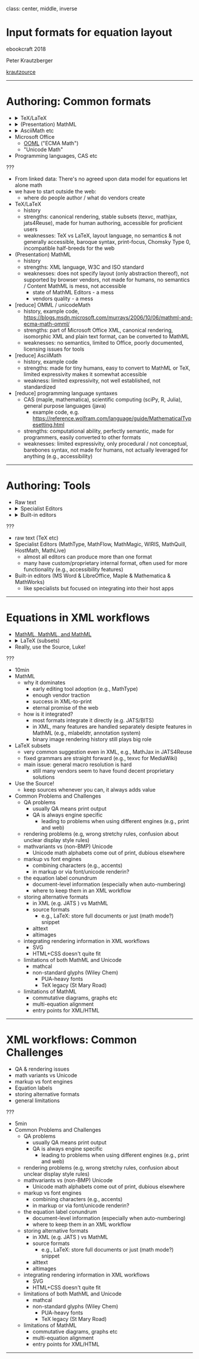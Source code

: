 class: center, middle, inverse

# Input formats for equation layout

ebookcraft 2018

Peter Krautzberger

[krautzource](https://www.krautzource.com)

---

# Authoring: Common formats


* <details>
  <summary>TeX/LaTeX</summary>
   <code>x = {-b \pm \sqrt{b^2-4ac} \over 2a}</code>
  </details>
* <details>
    <summary>(Presentation) MathML</summary>
     <code>&amp;lt;math&amp;gt; &amp;lt;mi&amp;gt;x&amp;lt;/mi&amp;gt; &amp;lt;mo&amp;gt;=&amp;lt;/mo&amp;gt; &amp;lt;mrow&amp;gt; &amp;lt;mfrac&amp;gt; &amp;lt;mrow&amp;gt; &amp;lt;mo&amp;gt;&amp;#x2212;&amp;lt;/mo&amp;gt; &amp;lt;mi&amp;gt;b&amp;lt;/mi&amp;gt; &amp;lt;mo&amp;gt;&amp;#x00B1;&amp;lt;/mo&amp;gt; &amp;lt;msqrt&amp;gt; &amp;lt;msup&amp;gt;&amp;lt;mi&amp;gt;b&amp;lt;/mi&amp;gt;&amp;lt;mn&amp;gt;2&amp;lt;/mn&amp;gt;&amp;lt;/msup&amp;gt; &amp;lt;mo&amp;gt;&amp;#x2212;&amp;lt;/mo&amp;gt; &amp;lt;mn&amp;gt;4&amp;lt;/mn&amp;gt;&amp;lt;mi&amp;gt;a&amp;lt;/mi&amp;gt;&amp;lt;mi&amp;gt;c&amp;lt;/mi&amp;gt; &amp;lt;/msqrt&amp;gt; &amp;lt;/mrow&amp;gt; &amp;lt;mrow&amp;gt; &amp;lt;mn&amp;gt;2&amp;lt;/mn&amp;gt;&amp;lt;mi&amp;gt;a&amp;lt;/mi&amp;gt; &amp;lt;/mrow&amp;gt; &amp;lt;/mfrac&amp;gt; &amp;lt;/mrow&amp;gt;&amp;lt;/math&amp;gt;</code>
    </details>
* <details>
    <summary>AsciiMath etc</summary>
     <code>x = (-b +- sqrt(b^2-4ac))/(2a)</code>
    </details>
* Microsoft Office
  * [OOML](https://blogs.msdn.microsoft.com/murrays/2006/10/06/mathml-and-ecma-math-omml/) ("ECMA Math")
  * "Unicode Math"
* Programming languages, CAS etc


???
* From linked data: There's no agreed upon data model for equations let alone math
* we have to start outside the web:
  * where do people author / what do vendors create
* TeX/LaTeX
  * history
  * strengths: canonical rendering, stable subsets (texvc, mathjax, jats4Reuse), made for human authoring, accessible for proficient users
  * weaknesses: TeX vs LaTeX, layout language, no semantics & not generally accessible, baroque syntax, print-focus, Chomsky Type 0, incompatible half-breeds for the web
* (Presentation) MathML
  * history
  * strengths: XML language, W3C and ISO standard
  * weaknesses: does not specify layout (only abstraction thereof), not supported by browser vendors, not made for humans, no semantics / Content MathML is  mess, not accessible
    * state of MathML Editors - a mess
    * vendors quality - a mess
* [reduce] OMML / unicodeMath
  * history, example code, https://blogs.msdn.microsoft.com/murrays/2006/10/06/mathml-and-ecma-math-omml/
  * strengths: part of Microsoft Office XML, canonical rendering, isomorphic XML and plain text format, can be converted to MathML
  * weaknesses: no semantics, limited to Office, poorly documented, licensing issues for tools
* [reduce] AsciiMath
  * history, example code
  * strengths: made for tiny humans, easy to convert to MathML or TeX, limited expressivity makes it somewhat accessible
  * weakness: limited expressivity, not well established, not standardized
* [reduce] programming language syntaxes
  * CAS (maple, mathematica), scientific computing (sciPy, R, Julia), general purpose languages (java)
    * example code, e.g. https://reference.wolfram.com/language/guide/MathematicalTypesetting.html
  * strengths: computational ability, perfectly semantic, made for programmers, easily converted to other formats
  * weaknesses: limited expressivity, only procedural / not conceptual, barebones syntax, not made for humans, not actually leveraged for anything (e.g., accessibility)

---

# Authoring: Tools


* Raw text
* <details>
    <summary>Specialist Editors</summary>
    e.g., WIRIS, MathMagic, MathQuill, MathLive, MathType, MathFlow, HostMath
    </details>
* <details>
    <summary>Built-in editors</summary>
    e.g., MS Word & LibreOffice, Maple & Mathematica & MathWorks
    </details>


???
* raw text (TeX etc)
* Specialist Editors (MathType, MathFlow, MathMagic, WIRIS, MathQuill, HostMath, MathLive)
  * almost all editors can produce more than one format
  * many have custom/proprietary internal format, often used for more functionality (e.g., accessibility features)
* Built-in editors (MS Word & LibreOffice, Maple & Mathematica & MathWorks)
  * like specialists but focused on integrating into their host apps

---

# Equations in XML workflows

* [MathML, MathML, and MathML](https://www.w3.org/TR/MathML/)
* <details>
    <summary>LaTeX (subsets)</summary>
    e.g., <a href="https://www.mathjax.org">MathJax</a>, <a href="https://www.mediawiki.org/wiki/Texvc">texvc</a>
    </details>
* Really, use the Source, Luke!



???
* 10min
* MathML
  * why it  dominates
    * early editing tool adoption (e.g., MathType)
    * enough vendor traction
    * success in XML-to-print
    * eternal promise of the web
  * how is it integrated?
    * most formats integrate it directly (e.g. JATS/BITS)
    * in XML, many features are handled separately desipte features in MathML (e.g., mlabeldtr, annotation system)
    * binary image rendering history still plays big role
* LaTeX subsets
  * very common suggestion even in XML, e.g., MathJax in JATS4Reuse
  * fixed grammars are straight forward (e.g., texvc for MediaWiki)
  * main issue: general macro resolution is hard
    * still many vendors seem to have found decent proprietary solutions
* Use the Source!
  * keep sources whenever you can, it always adds value
* Common Problems and Challenges
  * QA problems
    * usually QA means print output
    * QA is always engine specific
      * leading to problems when using different engines (e.g., print and web)
  * rendering problems (e.g, wrong stretchy rules, confusion about unclear display style rules)
  * mathvariants vs (non-BMP) Unicode
    * Unicode math alphabets come out of print, dubious elsewhere
  * markup vs font engines
    * combining characters (e.g., accents)
    * in markup or via font/unicode renderin?
  * the equation label conundrum
    * document-level information (especially when auto-numbering)
    * where to keep them in an XML workflow
  * storing alternative formats
    * in XML (e.g. JATS <alternatives>) vs MathML <annotation>
    * source formats
      * e.g., LaTeX: store full documents or just (math mode?) snippet
    * alttext
    * altimages
  * integrating rendering information in XML workflows
    * SVG
    * HTML+CSS doesn't quite fit
  * limitations of both MathML and Unicode
    * mathcal
    * non-standard glyphs (Wiley Chem)
      * PUA-heavy fonts
      * TeX legacy (St Mary Road)
  * limitations of MathML
    * commutative diagrams, graphs etc
    * multi-equation alignment
    * entry points for XML/HTML

---

# XML workflows: Common Challenges


* QA & rendering issues
* math variants vs Unicode
* markup vs font engines
* Equation labels
* storing alternative formats
* general limitations


???
* 5min
* Common Problems and Challenges
  * QA problems
    * usually QA means print output
    * QA is always engine specific
      * leading to problems when using different engines (e.g., print and web)
  * rendering problems (e.g, wrong stretchy rules, confusion about unclear display style rules)
  * mathvariants vs (non-BMP) Unicode
    * Unicode math alphabets come out of print, dubious elsewhere
  * markup vs font engines
    * combining characters (e.g., accents)
    * in markup or via font/unicode renderin?
  * the equation label conundrum
    * document-level information (especially when auto-numbering)
    * where to keep them in an XML workflow
  * storing alternative formats
    * in XML (e.g. JATS <alternatives>) vs MathML <annotation>
    * source formats
      * e.g., LaTeX: store full documents or just (math mode?) snippet
    * alttext
    * altimages
  * integrating rendering information in XML workflows
    * SVG
    * HTML+CSS doesn't quite fit
  * limitations of both MathML and Unicode
    * mathcal
    * non-standard glyphs (Wiley Chem)
      * PUA-heavy fonts
      * TeX legacy (St Mary Road)
  * limitations of MathML
    * commutative diagrams, graphs etc
    * multi-equation alignment
    * entry points for XML/HTML

---
